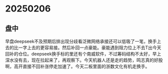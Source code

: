 # 20250206

## 盘中

早盘deepseek不及预期后排出现分歧看泛微网络承接还可以低吸了一笔，换手上去的比一字上去的更容易接。然后补回一点豪能。豪能遇到阻力位上不去T出今天回补的仓位。deepseek换手标的里还有个南威软件，不过筹码结构不太好，早上深水没有去，现在拉起来了，再观察下。今天机器人还是走的趋势，鸣志真的好股啊，高开直接不回补涨停走加速了。今天二板里面的浙数文化有机走换手。

